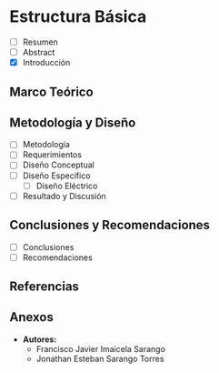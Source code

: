 # Estructura Básica
- [ ] Resumen
- [ ] Abstract
- [x] Introducción

## Marco Teórico
## Metodología y Diseño

- [ ] Metodología
- [ ] Requerimientos
- [ ] Diseño Conceptual
- [ ] Diseño Específico
  - [ ] Diseño Eléctrico
- [ ] Resultado y Discusión
 
## Conclusiones y Recomendaciones
 
- [ ] Conclusiones
- [ ] Recomendaciones
 
## Referencias

<!-- Hager, (2020). *Regímenes de Neutro en Baja Tensión*.
- NEC, (2018). *Instalaciones Eléctricas Residenciales*.
- *Norma ANSI/NFPA 70-250*
- *Norma ANSI/TIA-607*
- Oropeza, J. (2005) Libro de Oro de Puesta a Tierra Universal. Grounding and Bounding. Schneider Electrical México. 
- Ministerio Urbano de Desarrollo y Vivienda. (2018). Norma Ecuatoriana de la Construcción NEC. Instalaciones Eléctricas. Código NEC-SB-IE. Edición. Ministerio de Desarrollo Urbano y Vivienda (MIDUVI). 
- Instituto Ecuatoriano De Normalización INEN (2001). Código De Práctica Ecuatoriano CPE INEN 19:2001. 
- Comité Ejecutivo de la Norma Ecuatoriana de la Construcción (2013). *Norma Ecuatoriana de Construcción NEC, Instalaciones Electromecánicas*. Cap. 15. Edición  Ministerio de Desarrollo Urbano y Vivienda (MIDUVI). -->

## Anexos

- **Autores:**
  - Francisco Javier Imaicela Sarango 
  - Jonathan Esteban Sarango Torres
